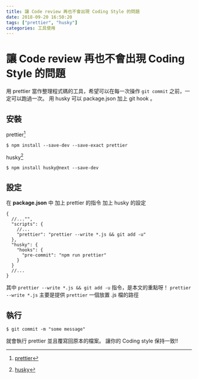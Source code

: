 ```yaml
---
title: 讓 Code review 再也不會出現 Coding Style 的問題
date: 2018-09-20 16:50:20
tags: ["prettier", "husky"]
categories: 工具使用
---
```


# 讓 Code review 再也不會出現 Coding Style 的問題

用 prettier 當作整理程式碼的工具，希望可以在每一次操作 `git commit` 之前，一定可以跑過一次。
用 husky 可以 package.json 加上 git hook 。

## 安裝

prettier[^prettier]

```shell
$ npm install --save-dev --save-exact prettier
```

husky[^husky]

```shell
$ npm install husky@next --save-dev
```

## 設定

在 **package.json** 中
加上 prettier 的指令
加上 husky 的設定

```json=
{
  //..."",
  "scripts": {
    //...
    "prettier": "prettier --write *.js && git add -u"
  },
  "husky": {
    "hooks": {
      "pre-commit": "npm run prettier"
    }
  }
  //...
}
```

其中 `prettier --write *.js && git add -u` 指令，是本文的重點呀！
`prettier --write *.js` 主要是提供 `prettier` 一個放置 .js 檔的路徑

## 執行

```shell
$ git commit -m "some message"
```

就會執行 prettier 並且覆寫回原本的檔案。
讓你的 Coding style 保持一致!!

[^husky]: [husky](https://github.com/typicode/husky)
[^prettier]: [prettier](https://prettier.io/)
